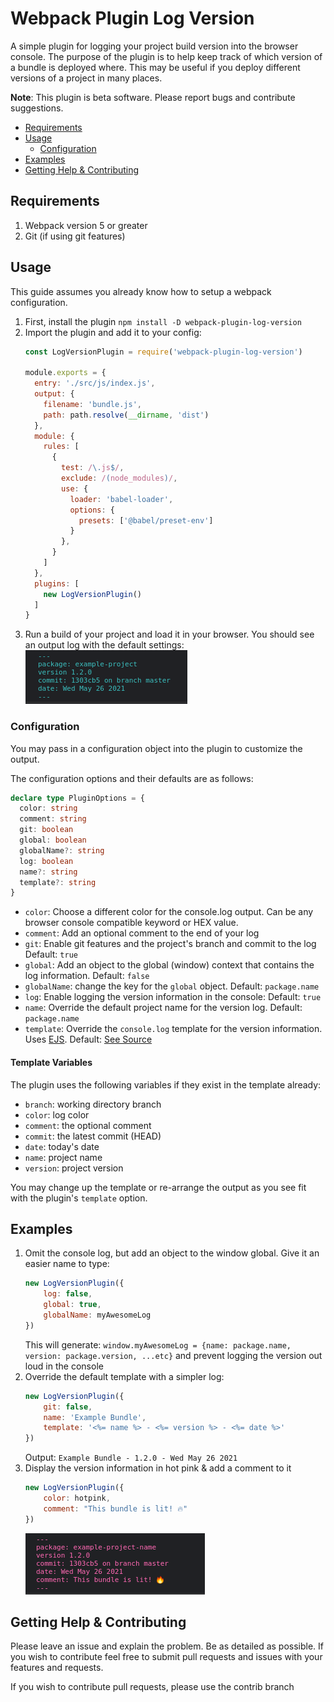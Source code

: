 # Webpack Plugin Log Version
A simple plugin for logging your project build version into the browser console. The purpose of the plugin is to help keep track of which version of a bundle is deployed where. This may be useful if you deploy different versions of a project in many places.

**Note**: This plugin is beta software. Please report bugs and contribute suggestions.

<!-- MarkdownTOC autolink="true" autoanchor="true" levels="1,2,3" -->

- [Requirements](#requirements)
- [Usage](#usage)
    - [Configuration](#configuration)
- [Examples](#examples)
- [Getting Help & Contributing](#getting-help--contributing)

<!-- /MarkdownTOC -->

<a id="requirements"></a>
## Requirements
1. Webpack version 5 or greater
2. Git (if using git features)

<a id="usage"></a>
## Usage
This guide assumes you already know how to setup a webpack configuration.

1. First, install the plugin `npm install -D webpack-plugin-log-version`
2. Import the plugin and add it to your config:
    ```javascript
    const LogVersionPlugin = require('webpack-plugin-log-version')

    module.exports = {
      entry: './src/js/index.js',
      output: {
        filename: 'bundle.js',
        path: path.resolve(__dirname, 'dist') 
      },
      module: {
        rules: [
          { 
            test: /\.js$/,
            exclude: /(node_modules)/,
            use: {
              loader: 'babel-loader',
              options: {
                presets: ['@babel/preset-env']
              }
            },
          }
        ]
      },
      plugins: [
        new LogVersionPlugin()
      ]
    }
    ```
3. Run a build of your project and load it in your browser. You should see an output log with the default settings:
    ![Example image of the plugin's default settings](./example.png)

<a id="configuration"></a>
### Configuration

You may pass in a configuration object into the plugin to customize the output.

The configuration options and their defaults are as follows:
```typescript
declare type PluginOptions = {
  color: string
  comment: string
  git: boolean
  global: boolean
  globalName?: string
  log: boolean
  name?: string
  template?: string
}
```
* `color`: Choose a different color for the console.log output. Can be any browser console compatible keyword or HEX value.
* `comment`: Add an optional comment to the end of your log
* `git`: Enable git features and the project's branch and commit to the log Default: `true`
*  `global`: Add an object to the global (window) context that contains the log information. Default: `false`
* `globalName`: change the key for the `global` object. Default: `package.name`
* `log`: Enable logging the version information in the console: Default: `true`
* `name`: Override the default project name for the version log. Default: `package.name`
* `template`: Override the `console.log` template for the version information. Uses [EJS](https://ejs.co/). Default: [See Source](./src/templates/default.ejs)

<a id="template-variables"></a>
#### Template Variables
The plugin uses the following variables if they exist in the template already:

* `branch`: working directory branch
* `color`: log color
* `comment`: the optional comment
* `commit`: the latest commit (HEAD)
* `date`: today's date
* `name`: project name
* `version`: project version

You may change up the template or re-arrange the output as you see fit with the plugin's `template` option.

<a id="examples"></a>
## Examples

1. Omit the console log, but add an object to the window global. Give it an easier name to type:
    ```javascript
    new LogVersionPlugin({
        log: false,
        global: true,
        globalName: myAwesomeLog
    })
    ```
    This will generate: `window.myAwesomeLog = {name: package.name, version: package.version, ...etc}` and prevent logging the version out loud in the console
2. Override the default template with a simpler log:
    ```javascript
    new LogVersionPlugin({
        git: false,
        name: 'Example Bundle',
        template: '<%= name %> - <%= version %> - <%= date %>'
    })
    ```
    Output: `Example Bundle - 1.2.0 - Wed May 26 2021`
3. Display the version information in hot pink & add a comment to it
    ```javascript
    new LogVersionPlugin({
        color: hotpink,
        comment: "This bundle is lit! 🔥"
    })
    ```
    ![This bundle is lit](./example_lit.png)

<a id="getting-help--contributing"></a>
## Getting Help & Contributing

Please leave an issue and explain the problem. Be as detailed as possible. If you wish to contribute feel free to submit pull requests and issues with your features and requests.

If you wish to contribute pull requests, please use the contrib branch